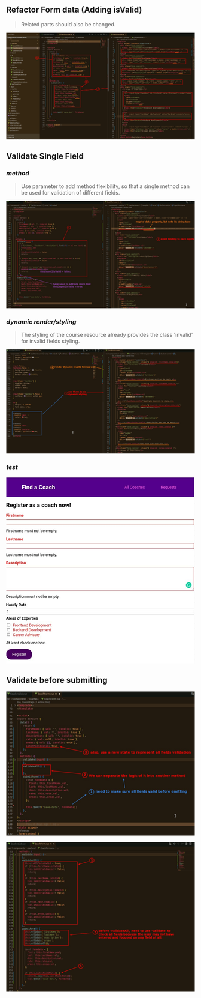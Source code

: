 ## **Refactor Form data (Adding isValid)**

> Related parts should also be changed.

![Alt refactor form data (add isValid)](pic/01.jpg)

## **Validate Single Field**

### _method_

> Use parameter to add method flexibility, so that a single method can be used for validation of different fields.

![Alt validate methods for each field indepently](pic/02.jpg)

### _dynamic render/styling_

> The styling of the course resource already provides the class 'invalid' for invalid fields styling.

![Alt dynamic render/styling](pic/03.jpg)

### _test_

![Alt page result](pic/04.jpg)

## **Validate before submitting**

![Alt split validate all and new state](pic/05.jpg)

![Alt implement validateAll and validate in submitForm](pic/06.jpg)
